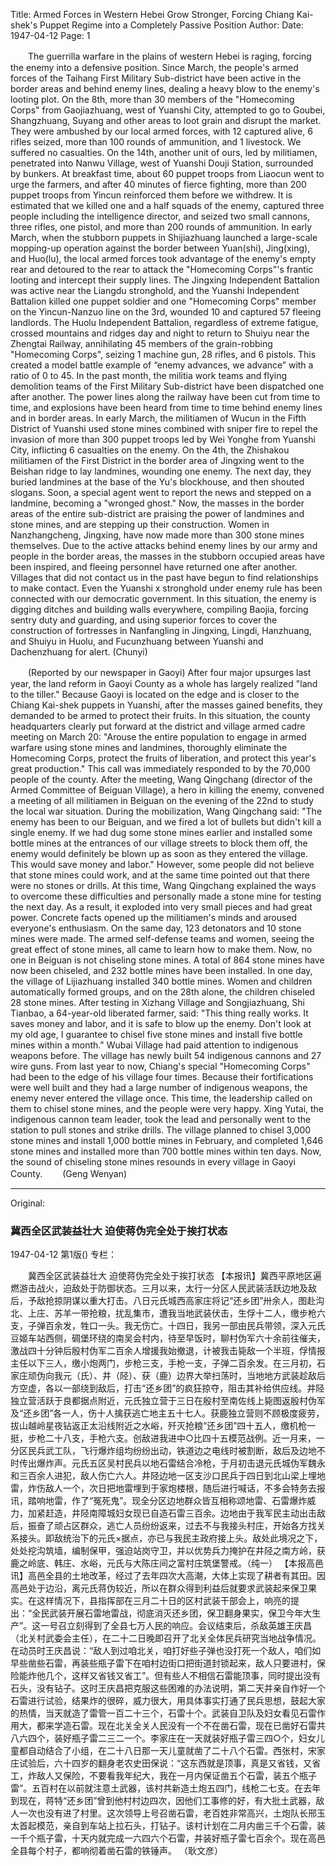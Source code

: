 Title: Armed Forces in Western Hebei Grow Stronger, Forcing Chiang Kai-shek's Puppet Regime into a Completely Passive Position
Author: 
Date: 1947-04-12
Page: 1

　　The guerrilla warfare in the plains of western Hebei is raging, forcing the enemy into a defensive position. Since March, the people's armed forces of the Taihang First Military Sub-district have been active in the border areas and behind enemy lines, dealing a heavy blow to the enemy's looting plot. On the 8th, more than 30 members of the "Homecoming Corps" from Gaojiazhuang, west of Yuanshi City, attempted to go to Goubei, Shangzhuang, Suyang and other areas to loot grain and disrupt the market. They were ambushed by our local armed forces, with 12 captured alive, 6 rifles seized, more than 100 rounds of ammunition, and 1 livestock. We suffered no casualties. On the 14th, another unit of ours, led by militiamen, penetrated into Nanwu Village, west of Yuanshi Douji Station, surrounded by bunkers. At breakfast time, about 60 puppet troops from Liaocun went to urge the farmers, and after 40 minutes of fierce fighting, more than 200 puppet troops from Yincun reinforced them before we withdrew. It is estimated that we killed one and a half squads of the enemy, captured three people including the intelligence director, and seized two small cannons, three rifles, one pistol, and more than 200 rounds of ammunition. In early March, when the stubborn puppets in Shijiazhuang launched a large-scale mopping-up operation against the border between Yuan(shi), Jing(xing), and Huo(lu), the local armed forces took advantage of the enemy's empty rear and detoured to the rear to attack the "Homecoming Corps"'s frantic looting and intercept their supply lines. The Jingxing Independent Battalion was active near the Liangdu stronghold, and the Yuanshi Independent Battalion killed one puppet soldier and one "Homecoming Corps" member on the Yincun-Nanzuo line on the 3rd, wounded 10 and captured 57 fleeing landlords. The Huolu Independent Battalion, regardless of extreme fatigue, crossed mountains and ridges day and night to return to Shuiyu near the Zhengtai Railway, annihilating 45 members of the grain-robbing "Homecoming Corps", seizing 1 machine gun, 28 rifles, and 6 pistols. This created a model battle example of “enemy advances, we advance” with a ratio of 0 to 45. In the past month, the militia work teams and flying demolition teams of the First Military Sub-district have been dispatched one after another. The power lines along the railway have been cut from time to time, and explosions have been heard from time to time behind enemy lines and in border areas. In early March, the militiamen of Wucun in the Fifth District of Yuanshi used stone mines combined with sniper fire to repel the invasion of more than 300 puppet troops led by Wei Yonghe from Yuanshi City, inflicting 6 casualties on the enemy. On the 4th, the Zhishakou militiamen of the First District in the border area of Jingxing went to the Beishan ridge to lay landmines, wounding one enemy. The next day, they buried landmines at the base of the Yu's blockhouse, and then shouted slogans. Soon, a special agent went to report the news and stepped on a landmine, becoming a "wronged ghost." Now, the masses in the border areas of the entire sub-district are praising the power of landmines and stone mines, and are stepping up their construction. Women in Nanzhangcheng, Jingxing, have now made more than 300 stone mines themselves. Due to the active attacks behind enemy lines by our army and people in the border areas, the masses in the stubborn occupied areas have been inspired, and fleeing personnel have returned one after another. Villages that did not contact us in the past have begun to find relationships to make contact. Even the Yuanshi x stronghold under enemy rule has been connected with our democratic government. In this situation, the enemy is digging ditches and building walls everywhere, compiling Baojia, forcing sentry duty and guarding, and using superior forces to cover the construction of fortresses in Nanfangling in Jingxing, Lingdi, Hanzhuang, and Shuiyu in Huolu, and Fucunzhuang between Yuanshi and Dachenzhuang for alert. (Chunyi)

　　(Reported by our newspaper in Gaoyi) After four major upsurges last year, the land reform in Gaoyi County as a whole has largely realized "land to the tiller." Because Gaoyi is located on the edge and is closer to the Chiang Kai-shek puppets in Yuanshi, after the masses gained benefits, they demanded to be armed to protect their fruits. In this situation, the county headquarters clearly put forward at the district and village armed cadre meeting on March 20: "Arouse the entire population to engage in armed warfare using stone mines and landmines, thoroughly eliminate the Homecoming Corps, protect the fruits of liberation, and protect this year's great production." This call was immediately responded to by the 70,000 people of the county. After the meeting, Wang Qingchang (director of the Armed Committee of Beiguan Village), a hero in killing the enemy, convened a meeting of all militiamen in Beiguan on the evening of the 22nd to study the local war situation. During the mobilization, Wang Qingchang said: "The enemy has been to our Beiguan, and we fired a lot of bullets but didn't kill a single enemy. If we had dug some stone mines earlier and installed some bottle mines at the entrances of our village streets to block them off, the enemy would definitely be blown up as soon as they entered the village. This would save money and labor." However, some people did not believe that stone mines could work, and at the same time pointed out that there were no stones or drills. At this time, Wang Qingchang explained the ways to overcome these difficulties and personally made a stone mine for testing the next day. As a result, it exploded into very small pieces and had great power. Concrete facts opened up the militiamen's minds and aroused everyone's enthusiasm. On the same day, 123 detonators and 10 stone mines were made. The armed self-defense teams and women, seeing the great effect of stone mines, all came to learn how to make them. Now, no one in Beiguan is not chiseling stone mines. A total of 864 stone mines have now been chiseled, and 232 bottle mines have been installed. In one day, the village of Lijiazhuang installed 340 bottle mines. Women and children automatically formed groups, and on the 28th alone, the children chiseled 28 stone mines. After testing in Xizhang Village and Songjiazhuang, Shi Tianbao, a 64-year-old liberated farmer, said: "This thing really works. It saves money and labor, and it is safe to blow up the enemy. Don't look at my old age, I guarantee to chisel five stone mines and install five bottle mines within a month." Wubai Village had paid attention to indigenous weapons before. The village has newly built 54 indigenous cannons and 27 wire guns. From last year to now, Chiang's special "Homecoming Corps" had been to the edge of his village four times. Because their fortifications were well built and they had a large number of indigenous weapons, the enemy never entered the village once. This time, the leadership called on them to chisel stone mines, and the people were very happy. Xing Yutai, the indigenous cannon team leader, took the lead and personally went to the station to pull stones and strike drills. The village planned to chisel 3,000 stone mines and install 1,000 bottle mines in February, and completed 1,646 stone mines and installed more than 700 bottle mines within ten days. Now, the sound of chiseling stone mines resounds in every village in Gaoyi County.
　　(Geng Wenyan)



<hr /> 

Original: 


### 冀西全区武装益壮大  迫使蒋伪完全处于挨打状态

1947-04-12
第1版()
专栏：

　　冀西全区武装益壮大
    迫使蒋伪完全处于挨打状态
    【本报讯】冀西平原地区遍燃游击战火，迫敌处于防御状态。三月以来，太行一分区人民武装活跃边地及敌后，予敌抢掠阴谋以重大打击。八日元氏城西高家庄将记“还乡团”卅余人，图赴沟北、上庄、苏羊一带抢粮，扰乱集市，遭我当地武装伏击，生俘十二人，缴步枪六支，子弹百余发，牲口一头。我无伤亡。十四日，我另一部由民兵带领，深入元氏豆姬车站西侧，碉堡环绕的南吴会村内，待至早饭时，聊村伪军六十余前往催夫，激战四十分钟后殷村伪军二百余人增援我始撤退，计被我击毙敌一个半班，俘情报主任以下三人，缴小炮两门，步枪三支，手枪一支，子弹二百余发。在三月初，石家庄顽伪向我元（氏）、井（陉）、获（鹿）边界大举扫荡时，当地地方武装趁敌后方空虚，各以一部绕到敌后，打击“还乡团”的疯狂掠夺，阻击其补给供应线。井陉独立营活跃于良都据点附近，元氏独立营于三日在殷村至南佐线上毙图返殷村伪军及“还乡团”各一人，伤十人擒获逃亡地主五十七人。获鹿独立营则不顾极度疲劳，拔山越岭星夜钻返正太沿线附近之水峪，歼灭抢粮“还乡团”四十五人，缴机枪一挺，步枪二十八支，手枪六支。创敌进我进中○比四十五模范战例。近一月来，一分区民兵武工队，飞行爆炸组均纷纷出动，铁道边之电线时被割断，敌后及边地不时传出爆炸声。元氏五区吴村民兵以地石雷结合冷枪，于月初击退元氏城伪军魏永和三百余人进犯，敌人伤亡六人。井陉边地一区支沙口民兵于四日到北山梁上埋地雷，炸伤敌人一个，次日把地雷埋到于家炮楼根，随后进行喊话，不多会特务去报讯，踏响地雷，作了“冤死鬼”。现全分区边地群众皆互相称颂地雷、石雷爆炸威力，加紧赶造，井陉南障城妇女现已自造石雷三百余。边地由于我军民主动出击敌后，振奋了顽占区群众，逃亡人员纷纷返来，过去不与我接头村庄，开始各方找关系接头。即敌统治下的元氏×据点，亦已与我民主政府接上头。敌处此境况之下，处处挖沟筑墙，编制保甲，强迫站岗守卫，并以优势兵力掩护在井陉之南方岭，获鹿之岭底、韩庄、水峪，元氏与大陈庄间之富村庄筑堡警戒。（纯一）
    【本报高邑讯】高邑全县的土地改革，经过了去年四次大高潮，大体上实现了耕者有其田。因高邑处于边沿，离元氏蒋伪较近，所以在群众得到利益后就要求武装起来保卫果实。在这样情况下，县指挥部在三月二十日的区村武装干部会上，响亮的提出：“全民武装开展石雷地雷战，彻底消灭还乡团，保卫翻身果实，保卫今年大生产”。这一号召立刻得到了全县七万人民的响应。会议结束后，杀敌英雄王庆昌（北关村武委会主任），在二十二日晚即召开了北关全体民兵研究当地战争情况。在动员时王庆昌说：“敌人到过咱北关，咱打好些子弹也没打死一个敌人，咱们如早些凿些石雷，再装些瓶子雷下在咱村边街口把街道封锁起来，敌人只要进村，保险能炸他几个，这样又省钱又省工”。但有些人不相信石雷能顶事，同时提出没有石头，没有钻子。这时王庆昌把克服这些困难的办法说明，第二天并亲自作好一个石雷进行试验，结果炸的很碎，威力很大，用具体事实打通了民兵思想，鼓起大家的热情，当天就造了雷管一百二十三个，石雷十个。武装自卫队及妇女看见石雷作用大，都来学造石雷。现在北关全关人民没有一个不在凿石雷，现在已凿好石雷共八六四个，装好瓶子雷二三二一个。李家庄在一天就装好瓶子雷三四○个，妇女儿童都自动结合了小组，在二十八日那一天儿童就凿了二十八个石雷。西张村，宋家庄试验后，六十四岁的翻身老农史田保说：“这东西就是顶事，真是又省钱，又省工，炸敌人又保险，不要看我年纪大，我在一月内保证凿五个石雷，装五个瓶子雷”。五百村在以前就注意土武器，该村共新造土炮五四门，线枪二七支。在去年到现在，蒋特“还乡团”曾到他村村边四次，因他们工事修的好，有大批土武器，敌人一次也没有进了村里。这次领导上号召凿石雷，老百姓非常高兴，土炮队长邢玉太首起模范，亲自到车站上拉石头，打钻子。该村计划在二月内凿三千个石雷，装一千个瓶子雷，十天内就完成一六四六个石雷，并装好瓶子雷七百余个。现在高邑全县每个村子，都响彻着凿石雷的铁锤声。
            （耿文彦）

